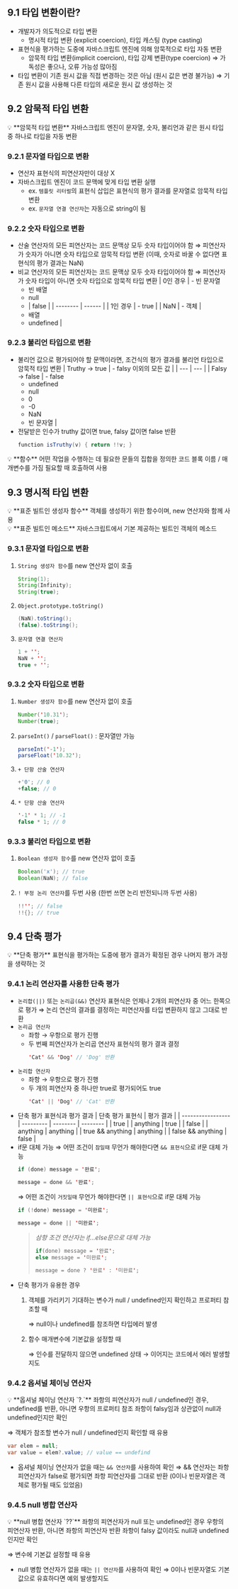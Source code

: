 ## 9.1 타입 변환이란?

-   개발자가 의도적으로 타입 변환
    -   명시적 타입 변환 (explicit coercion), 타입 캐스팅 (type casting)
-   표현식을 평가하는 도중에 자바스크립트 엔진에 의해 암묵적으로 타입 자동 변환
    -   암묵적 타입 변환(implicit coercion), 타입 강제 변환(type coercion)
        ⇒ 가독성은 좋으나, 오류 가능성 많아짐
-   타입 변환이 기존 원시 값을 직접 변경하는 것은 아님 (원시 값은 변경 불가능)
    ⇒ 기존 원시 값을 사용해 다른 타입의 새로운 원시 값 생성하는 것

## 9.2 암묵적 타입 변환

<aside>
💡 **암묵적 타입 변환**
자바스크립트 엔진이 문자열, 숫자, 불리언과 같은 원시 타입 중 하나로 타입을 자동 변환

</aside>

### 9.2.1 문자열 타입으로 변환

-   연산자 표현식의 피연산자만이 대상 X
-   자바스크립트 엔진이 코드 문맥에 맞게 타입 변환 실행
    -   ex. `템플릿 리터럴`의 표현식 삽입은 표현식의 평가 결과를 문자열로 암묵적 타입 변환
    -   ex. `문자열 연결 연산자`는 자동으로 string이 됨

### 9.2.2 숫자 타입으로 변환

-   산술 연산자의 모든 피연산자는 코드 문맥상 모두 숫자 타입이어야 함
    ⇒ 피연산자가 숫자가 아니면 숫자 타입으로 암묵적 타입 변환
    (이때, 숫자로 바꿀 수 없다면 표현식의 평가 결과는 NaN)
-   비교 연산자의 모든 피연산자는 코드 문맥상 모두 숫자 타입이어야 함
    ⇒ 피연산자가 숫자 타입이 아니면 숫자 타입으로 암묵적 타입 변환
    | 0인 경우 | - 빈 문자열
    -   빈 배열
    -   null
    -   | false    |
        | -------- | ------ |
        | 1인 경우 | - true |
        | NaN      | - 객체 |
    -   배열
    -   undefined |

### 9.2.3 불리언 타입으로 변환

-   불리언 값으로 평가되어야 할 문맥이라면, 조건식의 평가 결과를 불리언 타입으로 암묵적 타입 변환
    | Truthy
    → true | - falsy 이외의 모든 값 |
    | --- | --- |
    | Falsy
    → false | - false
    -   undefined
    -   null
    -   0
    -   -0
    -   NaN
    -   빈 문자열 |
-   전달받은 인수가 truthy 값이면 true, falsy 값이면 false 반환
    ```java
    function isTruthy(v) { return !!v; }
    ```

<aside>
💡 **함수**
어떤 작업을 수행하는 데 필요한 문들의 집합을 정의한 코드 블록
이름 / 매개변수를 가짐
필요할 때 호출하여 사용

</aside>

## 9.3 명시적 타입 변환

<aside>
💡 **표준 빌트인 생성자 함수**
객체를 생성하기 위한 함수이며, new 연산자와 함께 사용

</aside>

<aside>
💡 **표준 빌트인 메소드**
자바스크립트에서 기본 제공하는 빌트인 객체의 메소드

</aside>

### 9.3.1 문자열 타입으로 변환

1. `String 생성자 함수`를 new 연산자 없이 호출

    ```java
    String(1);
    String(Infinity);
    String(true);
    ```

2. `Object.prototype.toString()`

    ```java
    (NaN).toString();
    (false).toString();
    ```

3. `문자열 연결 연산자`

    ```java
    1 + '';
    NaN + '';
    true + '';
    ```

### 9.3.2 숫자 타입으로 변환

1. `Number 생성자 함수`를 new 연산자 없이 호출

    ```java
    Number('10.31');
    Number(true);
    ```

2. `parseInt()` / `parseFloat()` : 문자열만 가능

    ```java
    parseInt('-1');
    parseFloat('10.32');
    ```

3. `+ 단항 산술 연산자`

    ```java
    +'0'; // 0
    +false; // 0
    ```

4. `* 단항 산술 연산자`

    ```java
    '-1' * 1; // -1
    false * 1; // 0
    ```

### 9.3.3 불리언 타입으로 변환

1. `Boolean 생성자 함수`를 new 연산자 없이 호출

    ```java
    Boolean('x'); // true
    Boolean(NaN); // false
    ```

2. `! 부정 논리 연산자`를 두번 사용 (한번 쓰면 논리 반전되니까 두번 사용)

    ```java
    !!''; // false
    !!{}; // true
    ```

## 9.4 단축 평가

<aside>
💡 **단축 평가**
표현식을 평가하는 도중에 평가 결과가 확정된 경우 나머지 평가 과정을 생략하는 것

</aside>

### 9.4.1 논리 연산자를 사용한 단축 평가

-   `논리합(||)` 또는 `논리곱(&&)` 연산자 표현식은 언제나 2개의 피연산자 중 어느 한쪽으로 평가
    ⇒ 논리 연산의 결과를 결정하는 피연산자를 타입 변환하지 않고 그대로 반환
-   `논리곱 연산자`
    -   좌항 → 우항으로 평가 진행
    -   두 번째 피연산자가 논리곱 연산자 표현식의 평가 결과 결정
        ```java
        'Cat' && 'Dog' // 'Dog' 반환
        ```
-   `논리합 연산자`
    -   좌항 → 우항으로 평가 진행
    -   두 개의 피연산자 중 하나만 true로 평가되어도 true
        ```java
        'Cat' || 'Dog' // 'Cat' 반환
        ```
-   단축 평가 표현식과 평가 결과
    | 단축 평가 표현식  | 평가 결과 |
    | ----------------- | --------- | -------- | -------- |
    | true              |           | anything | true     |
    | false             |           | anything | anything |
    | true && anything  | anything  |
    | false && anything | false     |
-   if문 대체 가능
    ⇒ 어떤 조건이 `참일때` 무언가 해야한다면 `&& 표현식`으로 if문 대체 가능
    ```java
    if (done) message = '완료';

    message = done && '완료';
    ```
    ⇒ 어떤 조건이 `거짓일때` 무언가 해야한다면 `|| 표현식`으로 if문 대체 가능
    ```java
    if (!done) message = '미완료';

    message = done || '미완료';
    ```
    > _삼항 조건 연산자는 if…else문으로 대체 가능_
    >
    > ```java
    > if(done) message = '완료';
    > else message = '미완료';
    >
    > message = done ? '완료' : '미완료';
    > ```
-   단축 평가가 유용한 경우
    1. 객체를 가리키기 기대하는 변수가 null / undefined인지 확인하고 프로퍼티 참조할 때

        ⇒ null이나 undefined를 참조하면 타입에러 발생

    2. 함수 매개변수에 기본값을 설정할 때

        ⇒ 인수를 전달하지 않으면 undefined 상태 → 이어지는 코드에서 에러 발생할지도

### 9.4.2 옵셔널 체이닝 연산자

<aside>
💡 **옵셔널 체이닝 연산자 `?.`**
좌항의 피연산자가 null / undefined인 경우, undefined를 반환, 아니면 우항의 프로퍼티 참조
좌항이 falsy임과 상관없이 null과 undefined인지만 확인

</aside>

⇒ 객체가 참조할 변수가 null / undefined인지 확인할 때 유용

```java
var elem = null;
var value = elem?.value; // value == undefind
```

-   옵셔널 체이닝 연산자가 없을 때는 `&& 연산자`를 사용하여 확인
    ⇒ && 연산자는 좌항 피연산자가 false로 평가되면 좌항 피연산자를 그대로 반환
    (0이나 빈문자열은 객체로 평가될 때도 있었음)

### 9.4.5 null 병합 연산자

<aside>
💡 **null 병합 연산자 `??`**
좌항의 피연산자가 null 또는 undefined인 경우 우항의 피연산자 반환, 아니면 좌항의 피연산자 반환
좌항이 falsy 값이라도 null과 undefined인지만 확인

</aside>

⇒ 변수에 기본값 설정할 때 유용

-   null 병합 연산자가 없을 때는 `|| 연산자`를 사용하여 확인
    ⇒ 0이나 빈문자열도 기본값으로 유효하다면 예외 발생할지도
